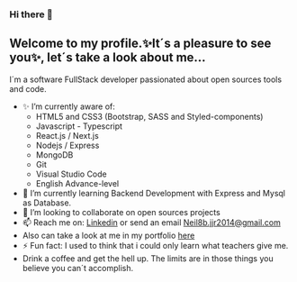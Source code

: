 ### Hi there 👋


## Welcome to my profile.✨It´s a pleasure to see you✨, let´s take a look about me...

I´m a software FullStack developer passionated about open sources tools and code.

- ✨ I’m currently aware of: 
  - HTML5 and CSS3 (Bootstrap, SASS and Styled-components)
  - Javascript - Typescript
  - React.js / Next.js
  - Nodejs / Express
  - MongoDB
  - Git
  - Visual Studio Code
  - English Advance-level
- 🌱 I’m currently learning Backend Development with Express and Mysql as Database.
- 👯 I’m looking to collaborate on open sources projects
- 📫 Reach me on: [Linkedin](https://www.linkedin.com/in/neil-alvarez-garcia/) or send an email Neil8b.jjr2014@gmail.com
- Also can take a look at me in my portfolio [here](https://portfolioneilalvarez.netlify.app/ "here")
- ⚡ Fun fact: I used to think that i could only learn what teachers give me.
- Drink a coffee and get the hell up. The limits are in those things you believe you can´t accomplish.

